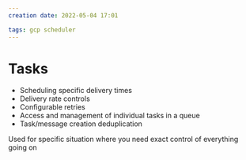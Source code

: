 ```yaml
---
creation date: 2022-05-04 17:01

tags: gcp scheduler
---
```


# Tasks

- Scheduling specific delivery times
- Delivery rate controls
- Configurable retries
- Access and management of individual tasks in a queue
- Task/message creation deduplication

Used for specific situation where you need exact control of everything going on
